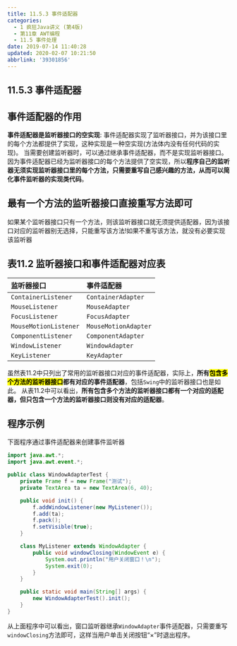 ```yaml
---
title: 11.5.3 事件适配器
categories: 
  - 1 疯狂Java讲义 (第4版)
  - 第11章 AWT编程
  - 11.5 事件处理
date: 2019-07-14 11:40:28
updated: 2020-02-07 10:21:50
abbrlink: '39301856'
---
```

## 11.5.3 事件适配器
## 事件适配器的作用
**事件适配器是监听器接口的空实现**:
事件适配器实现了监听器接口，并为该接口里的每个方法都提供了实现，这种实现是一种空实现(方法体内没有任何代码的实现)。
当需要创建监听器时，可以通过继承事件适配器，而不是实现监听器接口。因为事件适配器已经为监听器接口的每个方法提供了空实现，所以**程序自己的监听器无须实现监听器接口里的每个方法，只需要重写自己感兴趣的方法，从而可以简化事件监听器的实现类代码**。
## 最有一个方法的监听器接口直接重写方法即可
如果某个监听器接口只有一个方法，则该监听器接口就无须提供适配器，因为该接口对应的监听器别无选择，只能重写该方法!如果不重写该方法，就没有必要实现该监听器
## 表11.2 监听器接口和事件适配器对应表

|监听器接口|事件适配器|
|:---|:---|
|`ContainerListener`|`ContainerAdapter`||
|`MouseListener`|`MouseAdapter`|
|`FocusListener`|`FocusAdapter`|
|`MouseMotionListener`|`MouseMotionAdapter`|
|`ComponentListener`|`ComponentAdapter`|
|`WindowListener`|`WindowAdapter`|
|`KeyListener`|`KeyAdapter`|

虽然表11.2中只列出了常用的监听器接口对应的事件适配器，实际上，**所有<mark>包含多个方法的监听器接口</mark>都有对应的事件适配器**，包括`Swing`中的监听器接口也是如此。
从表11.2中可以看出，**所有包含多个方法的监听器接口都有一个对应的适配器，但只包含一个方法的监听器接口则没有对应的适配器**。
## 程序示例
下面程序通过事件适配器来创建事件监听器
```java
import java.awt.*;
import java.awt.event.*;

public class WindowAdapterTest {
    private Frame f = new Frame("测试");
    private TextArea ta = new TextArea(6, 40);

    public void init() {
        f.addWindowListener(new MyListener());
        f.add(ta);
        f.pack();
        f.setVisible(true);
    }

    class MyListener extends WindowAdapter {
        public void windowClosing(WindowEvent e) {
            System.out.println("用户关闭窗口！\n");
            System.exit(0);
        }
    }

    public static void main(String[] args) {
        new WindowAdapterTest().init();
    }
}
```
从上面程序中可以看出，窗口监听器继承`WindowAdapter`事件适配器，只需要重写`windowClosing`方法即可，这样当用户单击关闭按钮“×”时退出程序。
